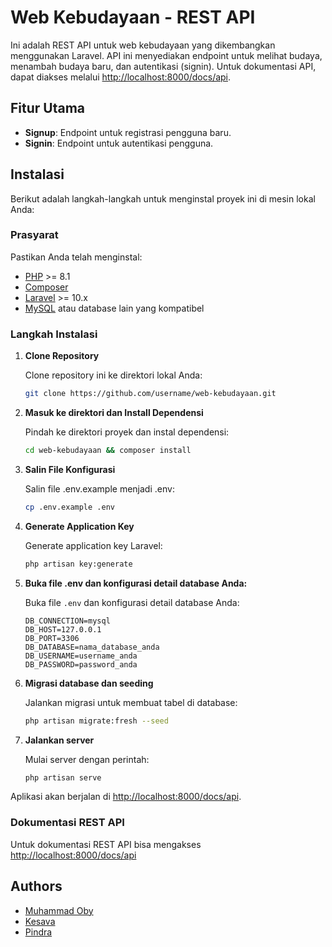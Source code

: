 # Web Kebudayaan - REST API

Ini adalah REST API untuk web kebudayaan yang dikembangkan menggunakan Laravel. API ini menyediakan endpoint untuk melihat budaya, menambah budaya baru, dan autentikasi (signin). Untuk dokumentasi API, dapat diakses melalui [http://localhost:8000/docs/api](http://localhost:8000/docs/api).

## Fitur Utama

- **Signup**: Endpoint untuk registrasi pengguna baru.
- **Signin**: Endpoint untuk autentikasi pengguna.

## Instalasi

Berikut adalah langkah-langkah untuk menginstal proyek ini di mesin lokal Anda:

### Prasyarat

Pastikan Anda telah menginstal:

- [PHP](https://www.php.net/) >= 8.1
- [Composer](https://getcomposer.org/)
- [Laravel](https://laravel.com/) >= 10.x
- [MySQL](https://www.mysql.com/) atau database lain yang kompatibel

### Langkah Instalasi

1. **Clone Repository**
   
   Clone repository ini ke direktori lokal Anda:
   
   ```bash
   git clone https://github.com/username/web-kebudayaan.git

2. **Masuk ke direktori dan Install Dependensi**
   
   Pindah ke direktori proyek dan instal dependensi:
   
   ```bash
   cd web-kebudayaan && composer install

3. **Salin File Konfigurasi**

    Salin file .env.example menjadi .env:
   
   ```bash
   cp .env.example .env

4. **Generate Application Key**

    Generate application key Laravel:
   
   ```bash
   php artisan key:generate

5. **Buka file .env dan konfigurasi detail database Anda:**

    Buka file `.env` dan konfigurasi detail database Anda:
    ```env
    DB_CONNECTION=mysql
    DB_HOST=127.0.0.1
    DB_PORT=3306
    DB_DATABASE=nama_database_anda
    DB_USERNAME=username_anda
    DB_PASSWORD=password_anda

6. **Migrasi database dan seeding**

    Jalankan migrasi untuk membuat tabel di database:

    ```bash
    php artisan migrate:fresh --seed

7. **Jalankan server**
    
    Mulai server dengan perintah:

    ```bash
    php artisan serve

Aplikasi akan berjalan di [http://localhost:8000/docs/api](http://localhost:8000/docs/api).

### Dokumentasi REST API

Untuk dokumentasi REST API bisa mengakses [http://localhost:8000/docs/api](http://localhost:8000/docs/api)
## Authors

- [Muhammad Oby](https://github.com/muhammadoby)
- [Kesava](https://github.com/kesavamas)
- [Pindra](https://github.com/)
